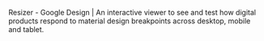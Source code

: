 Resizer - Google Design | An interactive viewer to see and test how digital products respond to material design breakpoints across desktop, mobile and tablet.